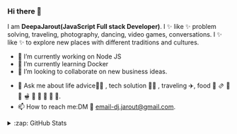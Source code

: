 ### Hi there 👋


I am **DeepaJarout(JavaScript Full stack Developer)**. I ✨ like ✨  problem solving, traveling, photography, dancing, video games, conversations. I ✨ like ✨  to explore new places with different traditions and cultures.

- 🔭 I’m currently working on Node JS 
- 🌱 I’m currently learning Docker
- 👯 I’m looking to collaborate on new business ideas.
<!-- - 🤔 I’m looking for help with on new business ideas. -->
- 💬 Ask me about life advice🤣🤣 , tech solution 👩‍💻 , traveling ✈️, food 🌯 🫔 🥗 🥘 🫕 🥫 🍝 🍜 🍲 🍛.
- 📫 How to reach me:DM 📱 email-dj.jarout@gmail.com.
<!-- - 😄 Pronouns: -->
<!-- - ⚡ Github -->
<details>
  <summary>:zap: GitHub Stats</summary>

  <img align="left" alt="Deepa GitHub Stats" src="https://github-readme-stats.vercel.app/api?username=deepajarout&show_icons=true&hide_border=true&count_private=true" />

</details>
